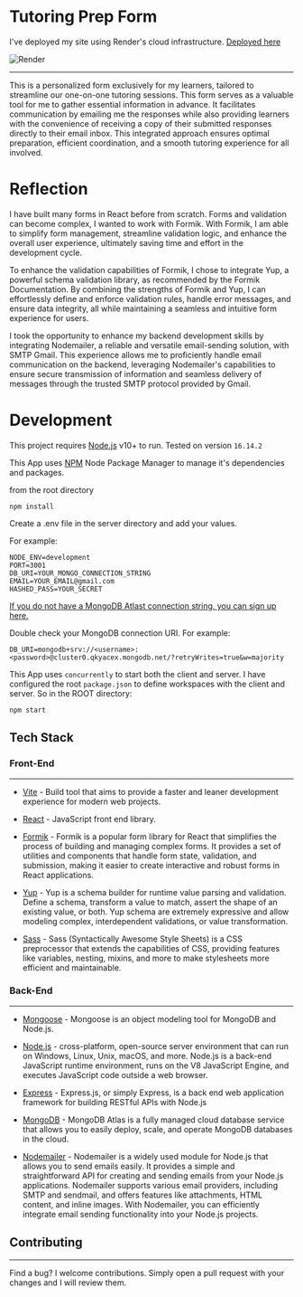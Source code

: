 # Tutoring Prep Form

I've deployed my site using Render's cloud infrastructure. [Deployed here]

![Render](https://img.shields.io/badge/Render-%46E3B7.svg?style=for-the-badge&logo=render&logoColor=white)

---

This is a personalized form exclusively for my learners, tailored to streamline our one-on-one tutoring sessions. This form serves as a valuable tool for me to gather essential information in advance. It facilitates communication by emailing me the responses while also providing learners with the convenience of receiving a copy of their submitted responses directly to their email inbox. This integrated approach ensures optimal preparation, efficient coordination, and a smooth tutoring experience for all involved.

# Reflection

I have built many forms in React before from scratch. Forms and validation can become complex, I wanted to work with Formik. With Formik, I am able to simplify form management, streamline validation logic, and enhance the overall user experience, ultimately saving time and effort in the development cycle.

To enhance the validation capabilities of Formik, I chose to integrate Yup, a powerful schema validation library, as recommended by the Formik Documentation. By combining the strengths of Formik and Yup, I can effortlessly define and enforce validation rules, handle error messages, and ensure data integrity, all while maintaining a seamless and intuitive form experience for users.

I took the opportunity to enhance my backend development skills by integrating Nodemailer, a reliable and versatile email-sending solution, with SMTP Gmail. This experience allows me to proficiently handle email communication on the backend, leveraging Nodemailer's capabilities to ensure secure transmission of information and seamless delivery of messages through the trusted SMTP protocol provided by Gmail.

# Development

This project requires [Node.js](https://nodejs.org/) v10+ to run. Tested on version `16.14.2`

This App uses [NPM](https://www.npmjs.com/) Node Package Manager to manage it's dependencies and packages.

from the root directory

```
npm install
```

Create a .env file in the server directory and add your values.

For example:

```
NODE_ENV=development
PORT=3001
DB_URI=YOUR_MONGO_CONNECTION_STRING
EMAIL=YOUR_EMAIL@gmail.com
HASHED_PASS=YOUR_SECRET
```

<span style="text-decoration: underline;">If you do not have a MongoDB Atlast connection string, you can [sign up here].</span>

Double check your MongoDB connection URI. For example:

```
DB_URI=mongodb+srv://<username>:<password>@cluster0.qkyacex.mongodb.net/?retryWrites=true&w=majority
```

This App uses `concurrently` to start both the client and server. I have configured the root `package.json` to define workspaces with the client and server. So in the ROOT directory:

```
npm start
```

## Tech Stack

### **Front-End**

---

- [Vite] - Build tool that aims to provide a faster and leaner development experience for modern web projects.

- [React] - JavaScript front end library.

- [Formik] - Formik is a popular form library for React that simplifies the process of building and managing complex forms. It provides a set of utilities and components that handle form state, validation, and submission, making it easier to create interactive and robust forms in React applications.

- [Yup] - Yup is a schema builder for runtime value parsing and validation. Define a schema, transform a value to match, assert the shape of an existing value, or both. Yup schema are extremely expressive and allow modeling complex, interdependent validations, or value transformation.

- [Sass] - Sass (Syntactically Awesome Style Sheets) is a CSS preprocessor that extends the capabilities of CSS, providing features like variables, nesting, mixins, and more to make stylesheets more efficient and maintainable.

### **Back-End**

---

- [Mongoose] - Mongoose is an object modeling tool for MongoDB and Node.js.

- [Node.js] - cross-platform, open-source server environment that can run on Windows, Linux, Unix, macOS, and more. Node.js is a back-end JavaScript runtime environment, runs on the V8 JavaScript Engine, and executes JavaScript code outside a web browser.

- [Express] - Express.js, or simply Express, is a back end web application framework for building RESTful APIs with Node.js

- [MongoDB] - MongoDB Atlas is a fully managed cloud database service that allows you to easily deploy, scale, and operate MongoDB databases in the cloud.

- [Nodemailer] -
  Nodemailer is a widely used module for Node.js that allows you to send emails easily. It provides a simple and straightforward API for creating and sending emails from your Node.js applications. Nodemailer supports various email providers, including SMTP and sendmail, and offers features like attachments, HTML content, and inline images. With Nodemailer, you can efficiently integrate email sending functionality into your Node.js projects.

## Contributing

---

Find a bug?
I welcome contributions. Simply open a pull request with your changes and I will review them.

[Sass]: https://sass-lang.com/
[vite]: https://vitejs.dev/
[mongodb]: https://www.mongodb.com/atlas/database
[mongoose]: https://mongoosejs.com/docs/
[Deployed here]: https://tutoringform-client.onrender.com/
[node.js]: http://nodejs.org
[Formik]: https://formik.org/
[express]: http://expressjs.com
[react]: https://react.dev/
[Nodemailer]: https://nodemailer.com/about/
[Yup]: https://www.npmjs.com/package/yup
[Sign up here]: https://www.mongodb.com/cloud/atlas/register
